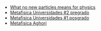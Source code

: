 * [What no new particles means for physics](https://www.quantamagazine.org/20160809-what-no-new-particles-means-for-physics/)  
* [Metafisica Universidades #2 pregrado](https://www.youtube.com/watch?v=7Trw1ztcsoc)    
* [Metafisica Universidades #1 posgrado](https://www.youtube.com/watch?v=J98GEwFJYms)  
* [Metafisica Aghori](https://www.youtube.com/watch?v=WFzP7l__Qy4&t=2m0s)  
